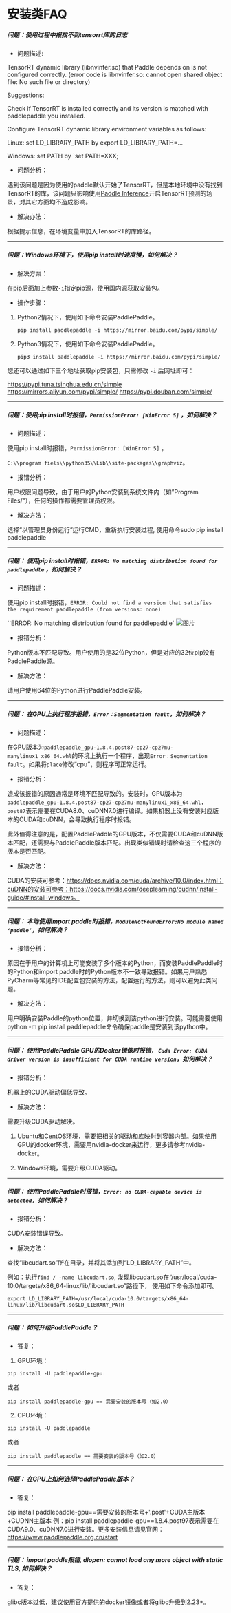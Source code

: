 # 安装类FAQ

##### 问题：使用过程中报找不到tensorrt库的日志

+ 问题描述:

TensorRT dynamic library (libnvinfer.so) that Paddle depends on is not configured correctly. (error code is libnvinfer.so: cannot open shared object file: No such file or directory)

Suggestions:

Check if TensorRT is installed correctly and its version is matched with paddlepaddle you installed.

Configure TensorRT dynamic library environment variables as follows:

Linux: set LD_LIBRARY_PATH by export LD_LIBRARY_PATH=...

Windows: set PATH by `set PATH=XXX;

+ 问题分析：

遇到该问题是因为使用的paddle默认开始了TensorRT，但是本地环境中没有找到TensorRT的库，该问题只影响使用[Paddle Inference](https://paddleinference.paddlepaddle.org.cn/master/product_introduction/inference_intro.html)开启TensorRT预测的场景，对其它方面均不造成影响。

+ 解决办法：

根据提示信息，在环境变量中加入TensorRT的库路径。

------

##### 问题：Windows环境下，使用pip install时速度慢，如何解决？

+ 解决方案：

在pip后面加上参数`-i`指定pip源，使用国内源获取安装包。

+ 操作步骤：

1. Python2情况下，使用如下命令安装PaddlePaddle。

   `pip install paddlepaddle -i https://mirror.baidu.com/pypi/simple/`

2. Python3情况下，使用如下命令安装PaddlePaddle。

   `pip3 install paddlepaddle -i https://mirror.baidu.com/pypi/simple/`

您还可以通过如下三个地址获取pip安装包，只需修改 `-i` 后网址即可：

https://pypi.tuna.tsinghua.edu.cn/simple
https://mirrors.aliyun.com/pypi/simple/
https://pypi.douban.com/simple/

------

##### 问题：使用pip install时报错，`PermissionError: [WinError 5]` ，如何解决？

+ 问题描述：

使用pip install时报错，`PermissionError: [WinError 5]` ，

`C:\\program fiels\\python35\\Lib\\site-packages\\graphviz`。

+ 报错分析：

用户权限问题导致，由于用户的Python安装到系统文件内（如”Program Files/“），任何的操作都需要管理员权限。

+ 解决方法：

选择“以管理员身份运行”运行CMD，重新执行安装过程, 使用命令sudo pip install paddlepaddle

------

##### 问题： 使用pip install时报错，`ERROR: No matching distribution found for paddlepaddle` ，如何解决？

+ 问题描述：

使用pip install时报错，`ERROR: Could not find a version that satisfies the requirement paddlepaddle (from versions: none)`

``ERROR: No matching distribution found for paddlepaddle`
![图片](https://agroup-bos-bj.cdn.bcebos.com/bj-febb18fb78004dc17f18d60a009dc6a8bd907251)

+ 报错分析：

Python版本不匹配导致。用户使用的是32位Python，但是对应的32位pip没有PaddlePaddle源。

+ 解决方法：

请用户使用64位的Python进行PaddlePaddle安装。

------

##### 问题： 在GPU上执行程序报错，`Error：Segmentation fault`，如何解决？

+ 问题描述：

在GPU版本为`paddlepaddle_gpu-1.8.4.post87-cp27-cp27mu-manylinux1_x86_64.whl`的环境上执行一个程序，出现`Error：Segmentation fault`。如果将`place`修改“cpu”，则程序可正常运行。

+ 报错分析：

造成该报错的原因通常是环境不匹配导致的。安装时，GPU版本为`paddlepaddle_gpu-1.8.4.post87-cp27-cp27mu-manylinux1_x86_64.whl`，`post87`表示需要在CUDA8.0、cuDNN7.0进行编译。如果机器上没有安装对应版本的CUDA和cuDNN，会导致执行程序时报错。

此外值得注意的是，配置PaddlePaddle的GPU版本，不仅需要CUDA和cuDNN版本匹配，还需要与PaddlePaddle版本匹配。出现类似错误时请检查这三个程序的版本是否匹配。

+ 解决方法：

CUDA的安装可参考：https://docs.nvidia.com/cuda/archive/10.0/index.html；cuDNN的安装可参考：https://docs.nvidia.com/deeplearning/cudnn/install-guide/#install-windows。

------

##### 问题： 本地使用import paddle时报错，`ModuleNotFoundError:No module named ‘paddle’`，如何解决？

+ 报错分析：

原因在于用户的计算机上可能安装了多个版本的Python，而安装PaddlePaddle时的Python和import paddle时的Python版本不一致导致报错。如果用户熟悉PyCharm等常见的IDE配置包安装的方法，配置运行的方法，则可以避免此类问题。

+ 解决方法：

用户明确安装Paddle的python位置，并切换到该python进行安装。可能需要使用python -m pip install paddlepaddle命令确保paddle是安装到该python中。

------

##### 问题： 使用PaddlePaddle GPU的Docker镜像时报错， `Cuda Error: CUDA driver version is insufficient for CUDA runtime version`，如何解决？

+ 报错分析：

机器上的CUDA驱动偏低导致。

+ 解决方法：

需要升级CUDA驱动解决。

1. Ubuntu和CentOS环境，需要把相关的驱动和库映射到容器内部。如果使用GPU的docker环境，需要用nvidia-docker来运行，更多请参考nvidia-docker。

2. Windows环境，需要升级CUDA驱动。

------

##### 问题： 使用PaddlePaddle时报错，`Error: no CUDA-capable device is detected`，如何解决？

+ 报错分析：

CUDA安装错误导致。

+ 解决方法：

查找“libcudart.so”所在目录，并将其添加到“LD_LIBRARY_PATH”中。

例如：执行`find / -name libcudart.so`, 发现libcudart.so在“/usr/local/cuda-10.0/targets/x86_64-linux/lib/libcudart.so”路径下， 使用如下命令添加即可。

`export LD_LIBRARY_PATH=/usr/local/cuda-10.0/targets/x86_64-linux/lib/libcudart.so$LD_LIBRARY_PATH`

------

##### 问题： 如何升级PaddlePaddle？

+ 答复：

1. GPU环境：


 `pip install -U paddlepaddle-gpu`

或者

`pip install paddlepaddle-gpu == 需要安装的版本号（如2.0）`

2. CPU环境：

`pip install -U paddlepaddle`

或者

`pip install paddlepaddle == 需要安装的版本号（如2.0）`

------

##### 问题： 在GPU上如何选择PaddlePaddle版本？

+ 答复：

pip install paddlepaddle-gpu==需要安装的版本号+'.post'+CUDA主版本+CUDNN主版本 例：pip install paddlepaddle-gpu==1.8.4.post97表示需要在CUDA9.0、cuDNN7.0进行安装。更多安装信息请见官网：https://www.paddlepaddle.org.cn/start

------

##### 问题： import paddle报错, dlopen: cannot load any more object with static TLS, 如何解决？

+ 答复：

glibc版本过低，建议使用官方提供的docker镜像或者将glibc升级到2.23+。
